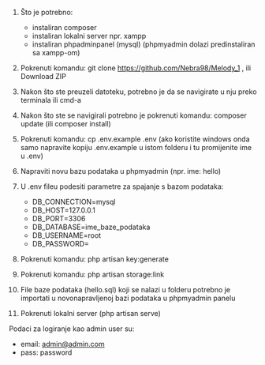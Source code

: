 1. Što je potrebno: 
    - instaliran composer
    - instaliran lokalni server npr. xampp
    - instaliran phpadminpanel (mysql) (phpmyadmin dolazi predinstaliran sa xampp-om)
    
2. Pokrenuti komandu: git clone https://github.com/Nebra98/Melody_1 , ili Download ZIP
    
3. Nakon što ste preuzeli datoteku, potrebno je da se navigirate u nju preko terminala ili cmd-a
 
4. Nakon što ste se navigirali potrebno je pokrenuti komandu: composer update (ili composer install)

5. Pokrenuti komandu: cp .env.example .env (ako koristite windows onda samo napravite kopiju .env.example u istom folderu i tu promijenite ime u .env)

6. Napraviti novu bazu podataka u phpmyadmin (npr. ime: hello)

7. U .env fileu podesiti parametre za spajanje s bazom podataka: 
    - DB_CONNECTION=mysql
    - DB_HOST=127.0.0.1
    - DB_PORT=3306
    - DB_DATABASE=ime_baze_podataka
    - DB_USERNAME=root
    - DB_PASSWORD=
            
8. Pokrenuti komandu: php artisan key:generate 

9. Pokrenuti komandu: php artisan storage:link

9. File baze podataka (hello.sql) koji se nalazi u folderu potrebno je importati u novonapravljenoj bazi podataka u phpmyadmin panelu
 
10. Pokrenuti lokalni server (php artisan serve)

Podaci za logiranje kao admin user su:
- email: admin@admin.com
- pass: password


